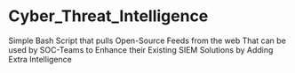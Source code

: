 # Cyber_Threat_Intelligence
Simple Bash Script that pulls Open-Source Feeds from the web That can be used by SOC-Teams to Enhance their Existing SIEM Solutions by Adding Extra Intelligence
